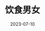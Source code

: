 ---
layout: movie-review
title: 饮食男女
description: >
    欣赏不来。
category: 电影
img: assets/img/movie/2023/yin_shi_nan_nv.webp
star: 3
date: 2023-07-10
---